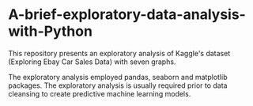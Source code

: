# A-brief-exploratory-data-analysis-with-Python
This repository presents an exploratory analysis of Kaggle's dataset (Exploring Ebay Car Sales Data) with seven graphs.

The exploratory analysis employed pandas, seaborn and matplotlib packages. The exploratory analysis is usually required prior to data cleansing to create predictive machine learning models.
